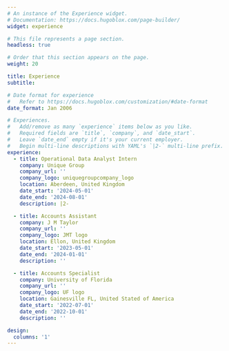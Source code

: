 ```yaml
---
# An instance of the Experience widget.
# Documentation: https://docs.hugoblox.com/page-builder/
widget: experience

# This file represents a page section.
headless: true

# Order that this section appears on the page.
weight: 20

title: Experience
subtitle:

# Date format for experience
#   Refer to https://docs.hugoblox.com/customization/#date-format
date_format: Jan 2006

# Experiences.
#   Add/remove as many `experience` items below as you like.
#   Required fields are `title`, `company`, and `date_start`.
#   Leave `date_end` empty if it's your current employer.
#   Begin multi-line descriptions with YAML's `|2-` multi-line prefix.
experience:
  - title: Operational Data Analyst Intern
    company: Unique Group
    company_url: ''
    company_logo: uniquegroupcompany_logo
    location: Aberdeen, United Kingdom
    date_start: '2024-05-01'
    date_end: '2024-08-01'
    description: |2-

  - title: Accounts Assistant
    company: J M Taylor
    company_url: ''
    company_logo: JMT logo
    location: Ellon, United Kingdom
    date_start: '2023-05-01'
    date_end: '2024-01-01'
    description: ''

  - title: Accounts Specialist
    company: University of Florida
    company_url: ''
    company_logo: UF logo
    location: Gainesville FL, United Stated of America
    date_start: '2022-07-01'
    date_end: '2022-10-01'
    description: ''

design:
  columns: '1'
---
```

